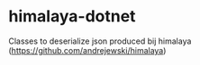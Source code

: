 # himalaya-dotnet
Classes to deserialize json produced bij himalaya (https://github.com/andrejewski/himalaya)

